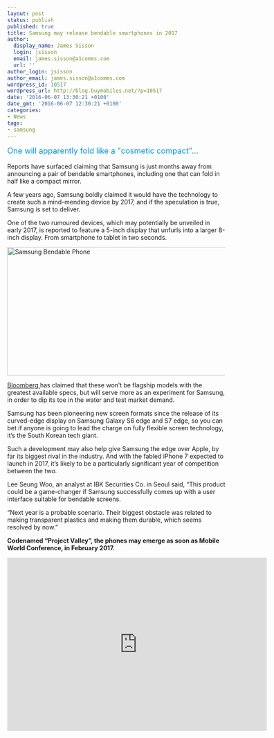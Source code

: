 ```yaml
---
layout: post
status: publish
published: true
title: Samsung may release bendable smartphones in 2017
author:
  display_name: James Sisson
  login: jsisson
  email: james.sisson@a1comms.com
  url: ''
author_login: jsisson
author_email: james.sisson@a1comms.com
wordpress_id: 10517
wordpress_url: http://blog.buymobiles.net/?p=10517
date: '2016-06-07 13:30:21 +0100'
date_gmt: '2016-06-07 12:30:21 +0100'
categories:
- News
tags:
- samsung
---
```

<p><span class="postStandFirst" style="color: #0896d5; line-height: 26px; font-size: 18px;">One will apparently fold like a "cosmetic compact"&hellip;</span></p>
<p>Reports have surfaced claiming that Samsung is just months away from announcing a pair of bendable smartphones, including one that can fold in half like a compact mirror.</p>
<p>A few years ago, Samsung boldly claimed it would have the technology to create such a mind-mending device by 2017, and if the speculation is true, Samsung is set to deliver.</p>
<p>One of the two rumoured devices, which may potentially be unveiled in early 2017, is reported to feature a 5-inch display that unfurls into a larger 8-inch display. From smartphone to tablet in two seconds.</p>
<p><img class="aligncenter wp-image-10518" src="https://a1comms-blog-buymobiles.storage.googleapis.com/2016/06/Samsung-Bendable-Phone.gif" alt="Samsung Bendable Phone" width="600" height="296" /></p>
<p><a href="http://www.bloomberg.com/news/articles/2016-06-07/samsung-said-to-consider-phones-with-bendable-screens-for-2017-ip4tgwz9" target="_blank" rel="noopener noreferrer">Bloomberg </a>has claimed that these won&rsquo;t be flagship models with the greatest available specs, but will serve more as an experiment for Samsung, in order to dip its toe in the water and test market demand.</p>
<p>Samsung has been pioneering new screen formats since the release of its curved-edge display on Samsung Galaxy S6 edge and S7 edge, so you can bet if anyone is going to lead the charge on fully flexible screen technology, it&rsquo;s the South Korean tech giant.</p>
<p>Such a development may also help give Samsung the edge over Apple, by far its biggest rival in the industry. And with the fabled iPhone 7 expected to launch in 2017, it&rsquo;s likely to be a particularly significant year of competition between the two.</p>
<p>Lee Seung Woo, an analyst at IBK Securities Co. in Seoul said, &ldquo;This product could be a game-changer if Samsung successfully comes up with a user interface suitable for bendable screens.</p>
<p>&ldquo;Next year is a probable scenario. Their biggest obstacle was related to making transparent plastics and making them durable, which seems resolved by now.&rdquo;</p>
<p><strong>Codenamed &ldquo;Project Valley&rdquo;, the phones may emerge&nbsp;as soon as Mobile World Conference, in February 2017.</strong></p>
<p><iframe src="https://www.youtube.com/embed/sAAie_Zf1pU" width="600" height="400" frameborder="0" allowfullscreen="allowfullscreen"></iframe></p>
